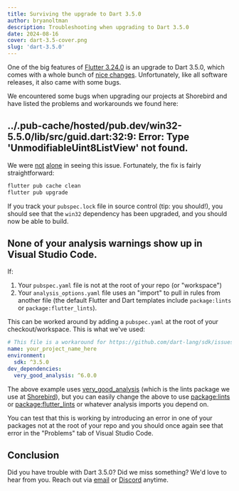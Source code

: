 ```yaml
---
title: Surviving the upgrade to Dart 3.5.0
author: bryanoltman
description: Troubleshooting when upgrading to Dart 3.5.0
date: 2024-08-16
cover: dart-3.5-cover.png
slug: 'dart-3.5.0'
---
```


One of the big features of
[Flutter 3.24.0](https://medium.com/flutter/whats-new-in-flutter-3-24-6c040f87d1e4)
is an upgrade to Dart 3.5.0, which comes with a whole bunch of
[nice changes](https://medium.com/dartlang/dart-3-5-6ca36259fa2f).
Unfortunately, like all software releases, it also came with some bugs.

We encountered some bugs when upgrading our projects at Shorebird and have
listed the problems and workarounds we found here:

## ../.pub-cache/hosted/pub.dev/win32-5.5.0/lib/src/guid.dart:32:9: Error: Type 'UnmodifiableUint8ListView' not found.

We were [not](https://github.com/jonataslaw/get_cli/issues/263)
[alone](https://github.com/orgs/codemagic-ci-cd/discussions/2678) in seeing this
issue. Fortunately, the fix is fairly straightforward:

```sh
flutter pub cache clean
flutter pub upgrade
```

If you track your `pubspec.lock` file in source control (tip: you should!), you
should see that the `win32` dependency has been upgraded, and you should now be
able to build.

## None of your analysis warnings show up in Visual Studio Code.

If:

1. Your `pubspec.yaml` file is not at the root of your repo (or "workspace")
2. Your `analysis_options.yaml` file uses an "import" to pull in rules from
   another file (the default Flutter and Dart templates include `package:lints`
   or `package:flutter_lints`).

This can be worked around by adding a `pubspec.yaml` at the root of your
checkout/workspace. This is what we've used:

```yaml
# This file is a workaround for https://github.com/dart-lang/sdk/issues/56047
name: your_project_name_here
environment:
  sdk: ^3.5.0
dev_dependencies:
  very_good_analysis: ^6.0.0
```

The above example uses
[very_good_analysis](https://pub.dev/packages/very_good_analysis) (which is the
lints package we use at [Shorebird](https://shorebird.dev)), but you can easily
change the above to use [package:lints](https://pub.dev/packages/lints) or
[package:flutter_lints](https://pub.dev/packages/flutter_lints) or whatever
analysis imports you depend on.

You can test that this is working by introducing an error in one of your
packages not at the root of your repo and you should once again see that error
in the "Problems" tab of Visual Studio Code.

## Conclusion

Did you have trouble with Dart 3.5.0? Did we miss something? We'd love to hear
from you. Reach out via [email](mailto:contact@shorebird.dev) or
[Discord](https://discord.gg/shorebird) anytime.
